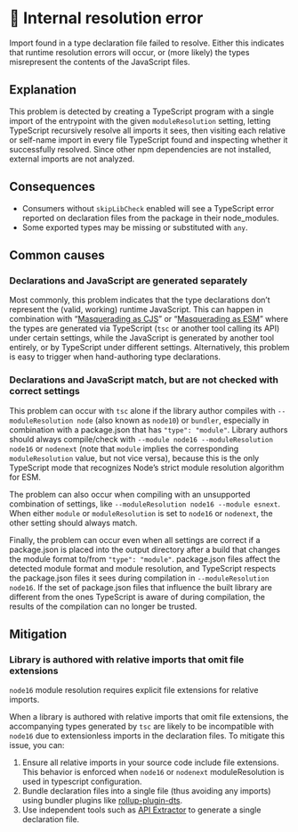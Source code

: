 # 🥴 Internal resolution error

Import found in a type declaration file failed to resolve. Either this indicates that runtime resolution errors will occur, or (more likely) the types misrepresent the contents of the JavaScript files.

## Explanation

This problem is detected by creating a TypeScript program with a single import of the entrypoint with the given `moduleResolution` setting, letting TypeScript recursively resolve all imports it sees, then visiting each relative or self-name import in every file TypeScript found and inspecting whether it successfully resolved. Since other npm dependencies are not installed, external imports are not analyzed.

## Consequences

* Consumers without `skipLibCheck` enabled will see a TypeScript error reported on declaration files from the package in their node_modules.
* Some exported types may be missing or substituted with `any`.

## Common causes

### Declarations and JavaScript are generated separately

Most commonly, this problem indicates that the type declarations don’t represent the (valid, working) runtime JavaScript. This can happen in combination with “[Masquerading as CJS](./FalseCJS.md)” or “[Masquerading as ESM](./FalseESM.md)” where the types are generated via TypeScript (`tsc` or another tool calling its API) under certain settings, while the JavaScript is generated by another tool entirely, or by TypeScript under different settings. Alternatively, this problem is easy to trigger when hand-authoring type declarations.

### Declarations and JavaScript match, but are not checked with correct settings

This problem can occur with `tsc` alone if the library author compiles with `--moduleResolution node` (also known as `node10`) or `bundler`, especially in combination with a package.json that has `"type": "module"`. Library authors should always compile/check with `--module node16 --moduleResolution node16` or `nodenext` (note that `module` implies the corresponding `moduleResolution` value, but not vice versa), because this is the only TypeScript mode that recognizes Node’s strict module resolution algorithm for ESM.

The problem can also occur when compiling with an unsupported combination of settings, like `--moduleResolution node16 --module esnext`. When either `module` or `moduleResolution` is set to `node16` or `nodenext`, the other setting should always match.

Finally, the problem can occur even when all settings are correct if a package.json is placed into the output directory after a build that changes the module format to/from `"type": "module"`. package.json files affect the detected module format and module resolution, and TypeScript respects the package.json files it sees during compilation in `--moduleResolution node16`. If the set of package.json files that influence the built library are different from the ones TypeScript is aware of during compilation, the results of the compilation can no longer be trusted.

## Mitigation

### Library is authored with relative imports that omit file extensions

`node16` module resolution requires explicit file extensions for relative imports.

When a library is authored with relative imports that omit file extensions, the accompanying types generated by `tsc` are likely to be incompatible with `node16` due to extensionless imports in the declaration files. To mitigate this issue, you can:

1. Ensure all relative imports in your source code include file extensions. This behavior is enforced when `node16` or `nodenext` moduleResolution is used in typescript configuration.
2. Bundle declaration files into a single file (thus avoiding any imports) using bundler plugins like [rollup-plugin-dts](https://www.npmjs.com/package/rollup-plugin-dts).
3. Use independent tools such as [API Extractor](https://api-extractor.com/pages/setup/configure_rollup/) to generate a single declaration file.